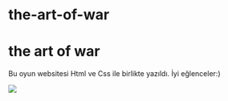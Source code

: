 # the-art-of-war
<h1>the art of war </h1>
<p>Bu oyun  websitesi Html ve Css ile birlikte yazıldı. İyi eğlenceler:) <p>

  <img src="https://user-images.githubusercontent.com/121401426/213869098-77618d5c-c825-46b5-b73e-4537054d6152.gif"/>



